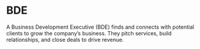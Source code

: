 # BDE
A Business Development Executive (BDE) finds and connects with potential clients to grow the company’s business. They pitch services, build relationships, and close deals to drive revenue.
